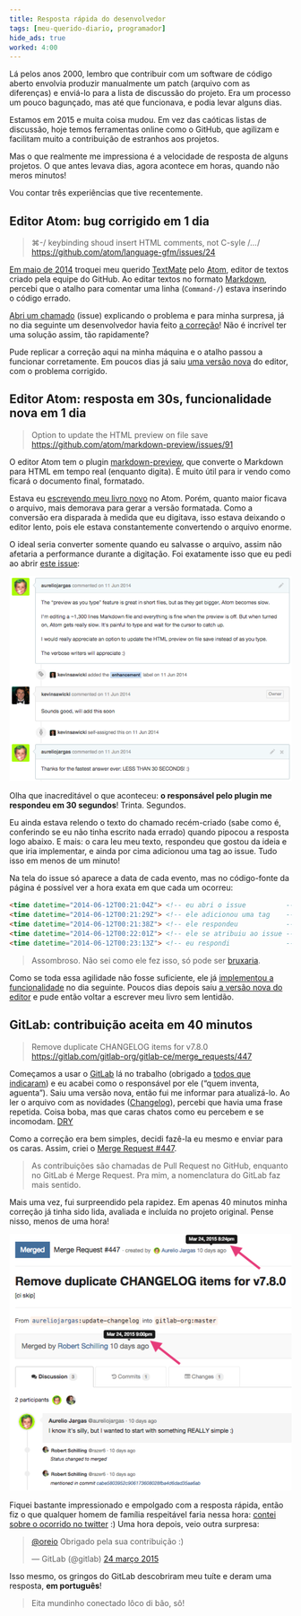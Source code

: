 ```yaml
---
title: Resposta rápida do desenvolvedor
tags: [meu-querido-diario, programador]
hide_ads: true
worked: 4:00
---
```


Lá pelos anos 2000, lembro que contribuir com um software de código aberto envolvia produzir manualmente um patch (arquivo com as diferenças) e enviá-lo para a lista de discussão do projeto. Era um processo um pouco bagunçado, mas até que funcionava, e podia levar alguns dias.

Estamos em 2015 e muita coisa mudou. Em vez das caóticas listas de discussão, hoje temos ferramentas online como o GitHub, que agilizam e facilitam muito a contribuição de estranhos aos projetos.

Mas o que realmente me impressiona é a velocidade de resposta de alguns projetos. O que antes levava dias, agora acontece em horas, quando não meros minutos!

Vou contar três experiências que tive recentemente.


## Editor Atom: bug corrigido em 1 dia

> ⌘-/ keybinding shoud insert HTML comments, not C-syle /*…*/  
> <https://github.com/atom/language-gfm/issues/24>

[Em maio de 2014](https://twitter.com/oreio/status/465941002189303808) troquei meu querido [TextMate][] pelo [Atom][], editor de textos criado pela equipe do GitHub. Ao editar textos no formato [Markdown][], percebi que o atalho para comentar uma linha (`Command-/`) estava inserindo o código errado.

[TextMate]: https://macromates.com/
[Atom]:     https://atom.io/
[Markdown]: http://en.wikipedia.org/wiki/Markdown

[Abri um chamado](https://github.com/atom/language-gfm/issues/24) (issue) explicando o problema e para minha surpresa, já no dia seguinte um desenvolvedor havia feito [a correção](https://github.com/atom/language-gfm/pull/26)! Não é incrível ter uma solução assim, tão rapidamente?

Pude replicar a correção aqui na minha máquina e o atalho passou a funcionar corretamente. Em poucos dias já saiu [uma versão nova](https://github.com/atom/atom/releases/tag/v0.96.0) do editor, com o problema corrigido.

<!-- https://github.com/atom/language-gfm/releases/tag/v0.36.0 -->


## Editor Atom: resposta em 30s, funcionalidade nova em 1 dia

> Option to update the HTML preview on file save  
> <https://github.com/atom/markdown-preview/issues/91>

O editor Atom tem o plugin [markdown-preview](https://atom.io/packages/markdown-preview), que converte o Markdown para HTML em tempo real (enquanto digita). É muito útil para ir vendo como ficará o documento final, formatado.

Estava eu [escrevendo meu livro novo](https://twitter.com/oreio/status/471377226198695936) no Atom. Porém, quanto maior ficava o arquivo, mais demorava para gerar a versão formatada. Como a conversão era disparada à medida que eu digitava, isso estava deixando o editor lento, pois ele estava constantemente convertendo o arquivo enorme.

O ideal seria converter somente quando eu salvasse o arquivo, assim não afetaria a performance durante a digitação. Foi exatamente isso que eu pedi ao abrir [este issue](https://github.com/atom/markdown-preview/issues/91):

[![](/img/blog/github-reply-30s.png)](https://github.com/atom/markdown-preview/issues/91)

Olha que inacreditável o que aconteceu: **o responsável pelo plugin me respondeu em 30 segundos**! Trinta. Segundos.

Eu ainda estava relendo o texto do chamado recém-criado (sabe como é, conferindo se eu não tinha escrito nada errado) quando pipocou a resposta logo abaixo. E mais: o cara leu meu texto, respondeu que gostou da ideia e que iria implementar, e ainda por cima adicionou uma tag ao issue. Tudo isso em menos de um minuto!

Na tela do issue só aparece a data de cada evento, mas no código-fonte da página é possível ver a hora exata em que cada um ocorreu:

```html
<time datetime="2014-06-12T00:21:04Z"> <!-- eu abri o issue          -->
<time datetime="2014-06-12T00:21:29Z"> <!-- ele adicionou uma tag    -->
<time datetime="2014-06-12T00:21:38Z"> <!-- ele respondeu            -->
<time datetime="2014-06-12T00:22:01Z"> <!-- ele se atribuiu ao issue -->
<time datetime="2014-06-12T00:23:13Z"> <!-- eu respondi              -->
```

> Assombroso. Não sei como ele fez isso, só pode ser [bruxaria](http://letras.mus.br/brujeria/66995/).

Como se toda essa agilidade não fosse suficiente, ele já [implementou a funcionalidade](https://github.com/atom/markdown-preview/commit/d5d6b073ef6b1ab1978086e9a39bd01d7a6b2bce) no dia seguinte. Poucos dias depois saiu [a versão nova do editor](https://github.com/atom/atom/releases/tag/v0.104.0) e pude então voltar a escrever meu livro sem lentidão.


## GitLab: contribuição aceita em 40 minutos

> Remove duplicate CHANGELOG items for v7.8.0  
> <https://gitlab.com/gitlab-org/gitlab-ce/merge_requests/447>

Começamos a usar o [GitLab](https://about.gitlab.com/) lá no trabalho (obrigado a [todos que indicaram](/blog/2014/11/08/funcionario-publico/)) e eu acabei como o responsável por ele (“quem inventa, aguenta”). Saiu uma versão nova, então fui me informar para atualizá-lo. Ao ler o arquivo com as novidades ([Changelog](https://gitlab.com/gitlab-org/gitlab-ce/blob/master/CHANGELOG)), percebi que havia uma frase repetida. Coisa boba, mas que caras chatos como eu percebem e se incomodam. [DRY](http://en.wikipedia.org/wiki/Don%27t_repeat_yourself)

Como a correção era bem simples, decidi fazê-la eu mesmo e enviar para os caras. Assim, criei o [Merge Request #447](https://gitlab.com/gitlab-org/gitlab-ce/merge_requests/447).

> As contribuições são chamadas de Pull Request no GitHub, enquanto no GitLab é Merge Request. Pra mim, a nomenclatura do GitLab faz mais sentido.

Mais uma vez, fui surpreendido pela rapidez. Em apenas 40 minutos minha correção já tinha sido lida, avaliada e incluída no projeto original. Pense nisso, menos de uma hora!

[![](/img/blog/gitlab-merge-40min.png)](https://gitlab.com/gitlab-org/gitlab-ce/merge_requests/447)

Fiquei bastante impressionado e empolgado com a resposta rápida, então fiz o que qualquer homem de família respeitável faria nessa hora: [contei sobre o ocorrido no twitter](https://twitter.com/oreio/status/580490368522825728) :) Uma hora depois, veio outra surpresa:

<blockquote class="twitter-tweet" lang="pt"><p><a href="https://twitter.com/oreio">@oreio</a> Obrigado pela sua contribuição :)</p>&mdash; GitLab (@gitlab) <a href="https://twitter.com/gitlab/status/580504840813543426">24 março 2015</a></blockquote>
<script async src="//platform.twitter.com/widgets.js" charset="utf-8"></script>

Isso mesmo, os gringos do GitLab descobriram meu tuíte e deram uma resposta, **em português**!

> Eita mundinho conectado lôco di bão, sô!
